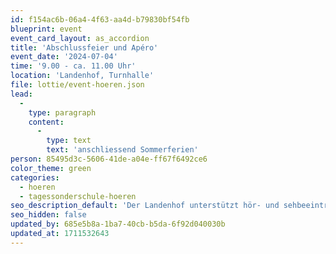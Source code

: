 ```yaml
---
id: f154ac6b-06a4-4f63-aa4d-b79830bf54fb
blueprint: event
event_card_layout: as_accordion
title: 'Abschlussfeier und Apéro'
event_date: '2024-07-04'
time: '9.00 - ca. 11.00 Uhr'
location: 'Landenhof, Turnhalle'
file: lottie/event-hoeren.json
lead:
  -
    type: paragraph
    content:
      -
        type: text
        text: 'anschliessend Sommerferien'
person: 85495d3c-5606-41de-a04e-ff67f6492ce6
color_theme: green
categories:
  - hoeren
  - tagessonderschule-hoeren
seo_description_default: 'Der Landenhof unterstützt hör- und sehbeeinträchtigte Kinder & Jugendliche in ihrem selbstbestimmten Leben durch Förderung ihrer Fähigkeiten & Entwicklung'
seo_hidden: false
updated_by: 685e5b8a-1ba7-40cb-b5da-6f92d040030b
updated_at: 1711532643
---
```

